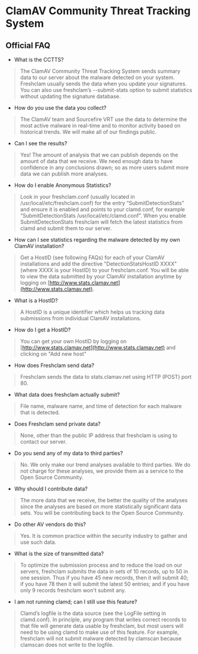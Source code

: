 # ClamAV Community Threat Tracking System #

## Official FAQ ##

* What is the CCTTS?

>The ClamAV Community Threat Tracking System sends summary data to our server about the malware detected on your system. Freshclam usually sends the data when you update your signatures. You can also use freshclam’s --submit-stats option to submit statistics without updating the signature database.

* How do you use the data you collect?

>The ClamAV team and Sourcefire VRT use the data to determine the most active malware in real-time and to monitor activity based on historical trends. We will make all of our findings public.

* Can I see the results?

>Yes! The amount of analysis that we can publish depends on the amount of data that we receive. We need enough data to have confidence in any conclusions drawn; so as more users submit more data we can publish more analyses.


* How do I enable Anonymous Statistics?

>Look in your freshclam.conf (usually located in /usr/local/etc/freshclam.conf) for the entry “SubmitDetectionStats” and ensure it is enabled and points to your clamd.conf, for example “SubmitDetectionStats /usr/local/etc/clamd.conf”. When you enable SubmitDetectionStats freshclam will fetch the latest statistics from clamd and submit them to our server.

* How can I see statistics regarding the malware detected by my own ClamAV installation?

>Get a HostID (see following FAQs) for each of your ClamAV installations and add the directive "DetectionStatsHostID XXXX" (where XXXX is your HostID) to your freshclam.conf. You will be able to view the data submitted by your ClamAV installation anytime by logging on [http://www.stats.clamav.net](http://www.stats.clamav.net).

* What is a HostID?

>A HostID is a unique identifier which helps us tracking data submissions from individual ClamAV installations. 

* How do I get a HostID?

>You can get your own HostID by logging on [http://www.stats.clamav.net](http://www.stats.clamav.net) and clicking on "Add new host"

* How does Freshclam send data?

>Freshclam sends the data to stats.clamav.net using HTTP (POST) port 80.

* What data does freshclam actually submit?

>File name, malware name, and time of detection for each malware that is detected.

* Does Freshclam send private data?

>None, other than the public IP address that freshclam is using to contact our server.

* Do you send any of my data to third parties?

>No. We only make our trend analyses available to third parties. We do not charge for these analyses, we provide them as a service to the Open Source Community.

* Why should I contribute data?

>The more data that we receive, the better the quality of the analyses since the analyses are based on more statistically significant data sets. You will be contributing back to the Open Source Community.

* Do other AV vendors do this?

>Yes. It is common practice within the security industry to gather and use such data.

* What is the size of transmitted data?

>To optimize the submission process and to reduce the load on our servers, freshclam submits the data in sets of 10 records, up to 50 in one session. Thus if you have 45 new records, then it will submit 40; if you have 78 then it will submit the latest 50 entries; and if you have only 9 records freshclam won't submit any.

* I am not running clamd; can I still use this feature?

>Clamd’s logfile is the data source (see the LogFile setting in clamd.conf). In principle, any program that writes correct records to that file will generate data usable by freshclam, but most users will need to be using clamd to make use of this feature. For example, freshclam will not submit malware detected by clamscan because clamscan does not write to the logfile.
